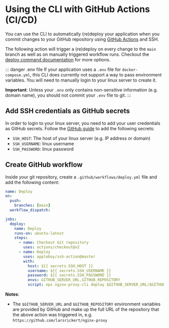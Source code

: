 # Using the CLI with GitHub Actions (CI/CD)

You can use the CLI to automatically (re)deploy your application when you commit changes to your GitHub repository using [GitHub Actions](https://github.com/features/actions) and SSH.

The following action will trigger a (re)deploy on every change to the `main` branch as well as on manually triggered workflow runs. Checkout the [deploy command documentation](/cli/commands#deploy) for more options.

::: danger .env file
If your application uses a `.env` file for `docker-compose.yml`, this CLI does currently not support a way to pass environment variables. You will need to manually login to your linux server to create it.

**Important**: Unless your `.env` only contains non-sensitive information (e.g. domain name), you should not commit your `.env` file to git.
:::

## Add SSH credentials as GitHub secrets

In order to login to your linux server, you need to add your user credentials as GitHub secrets. Follow the [GitHub guide](https://docs.github.com/en/actions/security-guides/encrypted-secrets#creating-encrypted-secrets-for-a-repository) to add the following secrets:

- `SSH_HOST`: The host of your linux server (e.g. IP address or domain)
- `SSH_USERNAME`: linux username
- `SSH_PASSWORD`: linux password

## Create GitHub workflow

Inside your git repository, create a `.github/workflows/deploy.yml` file and add the following content:

```yaml
name: Deploy
on:
  push:
    branches: [main]
  workflow_dispatch:

jobs:
  deploy:
    name: Deploy
    runs-on: ubuntu-latest
    steps:
      - name: Checkout Git repository
        uses: actions/checkout@v2
      - name: Deploy
        uses: appleboy/ssh-action@master
        with:
          host: ${{ secrets.SSH_HOST }}
          username: ${{ secrets.SSH_USERNAME }}
          password: ${{ secrets.SSH_PASSWORD }}
          envs: GITHUB_SERVER_URL,GITHUB_REPOSITORY
          script: npx nginx-proxy-cli deploy $GITHUB_SERVER_URL/$GITHUB_REPOSITORY --dir=~/nginx-proxy/applications
```

**Notes**:

- The `$GITHUB_SERVER_URL` and `$GITHUB_REPOSITORY` environment variables are provided by GitHub and make up the full URL of the repository that the above action was triggered in, e.g. `https://github.com/larsrickert/nginx-proxy`
